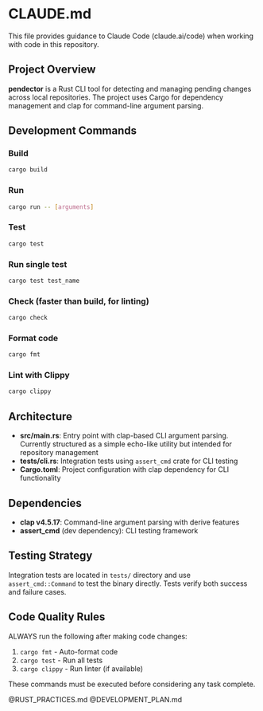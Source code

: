 # CLAUDE.md

This file provides guidance to Claude Code (claude.ai/code) when working with code in this repository.

## Project Overview

**pendector** is a Rust CLI tool for detecting and managing pending changes across local repositories. The project uses Cargo for dependency management and clap for command-line argument parsing.

## Development Commands

### Build
```bash
cargo build
```

### Run
```bash
cargo run -- [arguments]
```

### Test
```bash
cargo test
```

### Run single test
```bash
cargo test test_name
```

### Check (faster than build, for linting)
```bash
cargo check
```

### Format code
```bash
cargo fmt
```

### Lint with Clippy
```bash
cargo clippy
```

## Architecture

- **src/main.rs**: Entry point with clap-based CLI argument parsing. Currently structured as a simple echo-like utility but intended for repository management
- **tests/cli.rs**: Integration tests using `assert_cmd` crate for CLI testing
- **Cargo.toml**: Project configuration with clap dependency for CLI functionality

## Dependencies

- **clap v4.5.17**: Command-line argument parsing with derive features
- **assert_cmd** (dev dependency): CLI testing framework

## Testing Strategy

Integration tests are located in `tests/` directory and use `assert_cmd::Command` to test the binary directly. Tests verify both success and failure cases.

## Code Quality Rules

ALWAYS run the following after making code changes:
1. `cargo fmt` - Auto-format code
2. `cargo test` - Run all tests
3. `cargo clippy` - Run linter (if available)

These commands must be executed before considering any task complete.

@RUST_PRACTICES.md
@DEVELOPMENT_PLAN.md